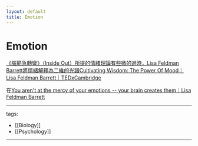 ```yaml
---
layout: default
title: Emotion
---
```


# Emotion

[《腦筋急轉彎》（Inside Out）所提的情緒理論有些微的過時，Lisa Feldman Barrett將情緒解釋為二維的光譜Cultivating Wisdom: The Power Of Mood｜Lisa Feldman Barrett｜TEDxCambridge](https://youtu.be/ZYAEh3T5a80)


在[You aren't at the mercy of your emotions -- your brain creates them｜Lisa Feldman Barrett](https://youtu.be/0gks6ceq4eQ)


---
tags:
  - [[Biology]]
  - [[Psychology]]
  
---